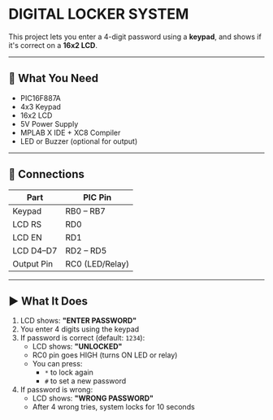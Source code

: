 #  DIGITAL LOCKER SYSTEM

This project lets you enter a 4-digit password using a **keypad**, and shows if it's correct on a **16x2 LCD**.

---

## 🧰 What You Need

- PIC16F887A  
- 4x3 Keypad  
- 16x2 LCD  
- 5V Power Supply  
- MPLAB X IDE + XC8 Compiler  
- LED or Buzzer (optional for output)

---

## 🔌 Connections

| Part       | PIC Pin        |
|------------|----------------|
| Keypad     | RB0 – RB7      |
| LCD RS     | RD0            |
| LCD EN     | RD1            |
| LCD D4–D7  | RD2 – RD5      |
| Output Pin | RC0 (LED/Relay)|

---

## ▶️ What It Does

1. LCD shows: **"ENTER PASSWORD"**  
2. You enter 4 digits using the keypad  
3. If password is correct (default: `1234`):  
   - LCD shows: **"UNLOCKED"**  
   - RC0 pin goes HIGH (turns ON LED or relay)  
   - You can press:
     - `*` to lock again  
     - `#` to set a new password  
4. If password is wrong:  
   - LCD shows: **"WRONG PASSWORD"**  
   - After 4 wrong tries, system locks for 10 seconds